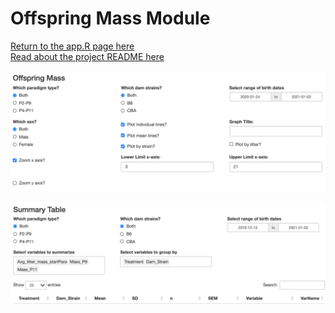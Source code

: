 # Offspring Mass Module
[Return to the app.R page here](../appR.md)  
[Read about the project README here](../../README.md)

![offspring mass module image](../../images/LBN_offMassImage.png)

![offspring mass summary module image](../../images/LBN_offMassSumImage.png)